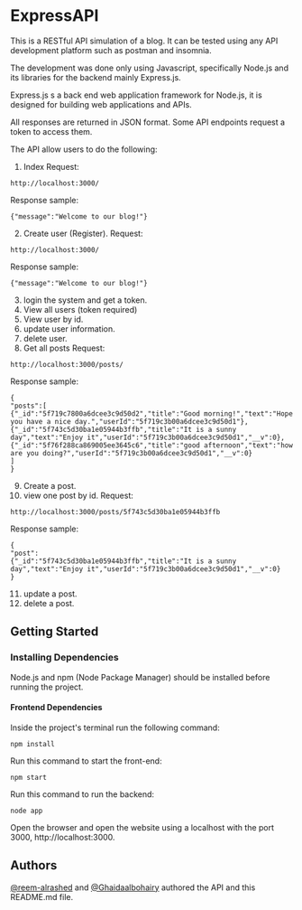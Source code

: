 # ExpressAPI

This is a RESTful API simulation of a blog. It can be tested using any API development platform such as postman and insomnia.   


The development was done only using Javascript, specifically Node.js and its libraries for the backend mainly Express.js.

Express.js s a back end web application framework for Node.js, it is designed for building web applications and APIs.

All responses are returned in JSON format. Some API endpoints request a token to access them. 

The API allow users to do the following:

1. Index
Request:
```
http://localhost:3000/
```
Response sample:
```
{"message":"Welcome to our blog!"}
```
2. Create user (Register).
Request:
```
http://localhost:3000/
```
Response sample:
```
{"message":"Welcome to our blog!"}
```
3. login the system and get a token.
4. View all users (token required)
5. View user by id.
6. update user information.
7. delete user.
8. Get all posts 
Request:
```
http://localhost:3000/posts/
```

Response sample:
```
{
"posts":[
{"_id":"5f719c7800a6dcee3c9d50d2","title":"Good morning!","text":"Hope you have a nice day.","userId":"5f719c3b00a6dcee3c9d50d1"},{"_id":"5f743c5d30ba1e05944b3ffb","title":"It is a sunny day","text":"Enjoy it","userId":"5f719c3b00a6dcee3c9d50d1","__v":0},{"_id":"5f76f288ca869005ee3645c6","title":"good afternoon","text":"how are you doing?","userId":"5f719c3b00a6dcee3c9d50d1","__v":0}
]
}
```
9. Create a post.
10. view one post by id.
Request:
```
http://localhost:3000/posts/5f743c5d30ba1e05944b3ffb
```

Response sample:
```
{
"post":
{"_id":"5f743c5d30ba1e05944b3ffb","title":"It is a sunny day","text":"Enjoy it","userId":"5f719c3b00a6dcee3c9d50d1","__v":0}
}
```
11. update a post.
12. delete a post.


## Getting Started

### Installing Dependencies
Node.js and npm (Node Package Manager) should be installed before running the project.

#### Frontend Dependencies

Inside the project's terminal run the following command:
```
npm install
```
Run this command to start the front-end:
```
npm start
```
Run this command to run the backend:
 ```
 node app
 ```

Open the browser and open the website using a localhost with the port 3000,  http://localhost:3000.


## Authors   

[@reem-alrashed](https://github.com/reem-alrashed) and [@Ghaidaalbohairy](https://github.com/ghaidaalbohairy) authored the API and this README.md file.


